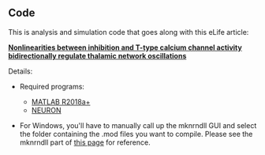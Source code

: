 ## Code

This is analysis and simulation code that goes along with this eLife article:

[**Nonlinearities between inhibition and T-type calcium channel activity bidirectionally regulate thalamic network oscillations**](https://elifesciences.org/articles/59548)

Details:

+ Required programs:
    + [MATLAB R2018a+](https://www.mathworks.com/products/matlab.html)
    + [NEURON](https://www.neuron.yale.edu/neuron/)

+ For Windows, you'll have to manually call up the mknrndll GUI and select the folder containing the .mod files you want to compile. Please see the mknrndll part of [this page](https://www.neuron.yale.edu/neuron/static/docs/nmodl/mswin.html) for reference.
